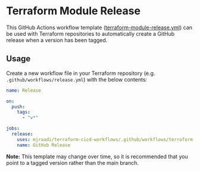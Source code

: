 # Terraform Module Release

This GitHub Actions workflow template ([terraform-module-release.yml](../.github/workflows/terraform-module-release.yml)) can be used with Terraform repositories to automatically create a GitHub release when a version has been tagged.

## Usage

Create a new workflow file in your Terraform repository (e.g. `.github/workflows/release.yml`) with the below contents:

```yml
name: Release

on:
  push:
    tags:
      - "v*"

jobs:
  release:
    uses: mjraadi/terraform-cicd-workflows/.github/workflows/terraform-module-release.yml@main
    name: GitHub Release
```

**Note:** This template may change over time, so it is recommended that you point to a tagged version rather than the main branch.

